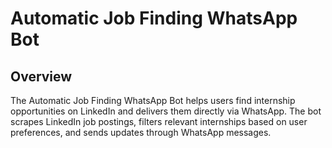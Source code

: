 # Automatic Job Finding WhatsApp Bot

## Overview
The Automatic Job Finding WhatsApp Bot helps users find internship opportunities on LinkedIn and delivers them directly via WhatsApp. The bot scrapes LinkedIn job postings, filters relevant internships based on user preferences, and sends updates through WhatsApp messages.

